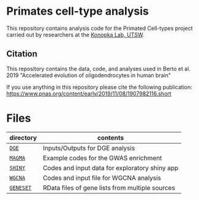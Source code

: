 Primates cell-type analysis
==========================

This repository contains analysis code for the Primated Cell-types project carried out by researchers at the [Konopka Lab, UTSW](http://konopkalab.org/).

## Citation

This repository contains the data, code, and analyses used in Berto et al. 2019 "Accelerated evolution of oligodendrocytes in human brain"

If you use anything in this repository please cite the following publication:
https://www.pnas.org/content/early/2019/11/08/1907982116.short


# Files
| directory | contents | 
| --------- | -------- | 
| [`DGE`](DGE/) | Inputs/Outputs for DGE analysis | 
| [`MAGMA`](MAGMA/) | Example codes for the GWAS enrichment | 
| [`SHINY`](SHINY/) | Codes and input data for exploratory shiny app | 
| [`WGCNA`](WGCNA/) | Codes and input file for WGCNA analysis | 
| [`GENESET`](GENESET/) | RData files of gene lists from multiple sources | 
